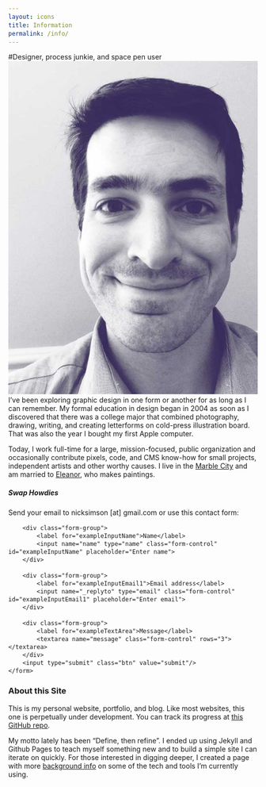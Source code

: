 ```yaml
---
layout: icons
title: Information
permalink: /info/
---
```


#Designer, process junkie, and space pen user
<img class="profile" alt="Portrait of Nick Simson" src="/images/profile-2014.jpg" />
I’ve been exploring graphic design in one form or another for as long as I can remember. My formal education in design began in 2004 as soon as I discovered that there was a college major that combined photography, drawing, writing, and creating letterforms on cold-press illustration board. That was also the year I bought my first Apple computer.

Today, I work full-time for a large, mission-focused, public organization and occasionally contribute pixels, code, and CMS know-how for small projects, independent artists and other worthy causes. I live in the <a href="https://en.wikipedia.org/wiki/Knoxville,_Tennessee" title="Knoxville, Tennessee">Marble City</a> and am married to <a href="http://eleanoraldrich.com" title="Eleanor Aldrich">Eleanor</a>, who makes paintings.

<div id="contact" class="contact-form">
<h5>Swap Howdies</h5>
Send your email to nicksimson [at] gmail.com or use this contact form:

<form method="POST" action="http://forms.brace.io/nicksimson@gmail.com">
    
        <div class="form-group">
            <label for="exampleInputName">Name</label>
            <input name="name" type="name" class="form-control" id="exampleInputName" placeholder="Enter name">
        </div>
    
        <div class="form-group">
            <label for="exampleInputEmail1">Email address</label>
            <input name="_replyto" type="email" class="form-control" id="exampleInputEmail1" placeholder="Enter email">
        </div>
    
        <div class="form-group">
            <label for="exampleTextArea">Message</label>
            <textarea name="message" class="form-control" rows="3"></textarea>    
        </div>
        <input type="submit" class="btn" value="submit"/>
    </form>
</div>

### About this Site
This is my personal website, portfolio, and blog. Like most websites, this one is perpetually under development. You can track its progress at [this GitHub repo](https://github.com/nsmsn/nsmsn.github.io).

My motto lately has been &ldquo;Define, then refine&rdquo;. I ended up using Jekyll and Github Pages to teach myself something new and to build a simple site I can iterate on quickly. For those interested in digging deeper, I created a page with more <a href="/info/resources/" title="Resources">background info</a> on some of the tech and tools I’m currently using.